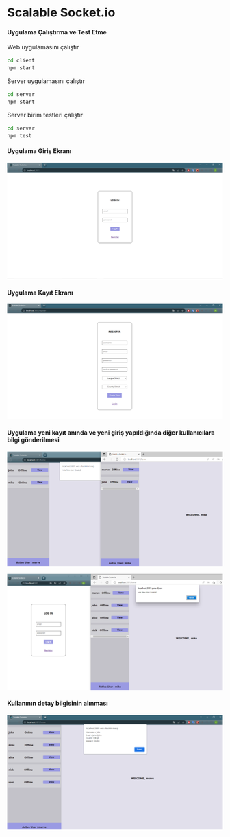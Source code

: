 
# Scalable Socket.io

#### Uygulama Çalıştırma ve Test Etme

Web uygulamasını çalıştır

```sh
cd client
npm start
```
Server uygulamasını çalıştır

```sh
cd server
npm start
```
Server birim testleri çalıştır

```sh
cd server
npm test
```
#### Uygulama Giriş Ekranı

![Uygulama Ekran Görüntüsü](https://github.com/merveozmann/scalable-socket.io/blob/master/image/1.PNG)

#### Uygulama Kayıt Ekranı

![Uygulama Ekran Görüntüsü](https://github.com/merveozmann/scalable-socket.io/blob/master/image/2.PNG)

#### Uygulama yeni kayıt anında ve yeni giriş yapıldığında diğer kullanıcılara bilgi gönderilmesi

![Uygulama Ekran Görüntüsü](https://github.com/merveozmann/scalable-socket.io/blob/master/image/3.PNG)

![Uygulama Ekran Görüntüsü](https://github.com/merveozmann/scalable-socket.io/blob/master/image/4.PNG)

#### Kullanının detay bilgisinin alınması

![Uygulama Ekran Görüntüsü](https://github.com/merveozmann/scalable-socket.io/blob/master/image/5.PNG)
